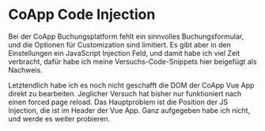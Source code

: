 # CoApp Code Injection

Bei der CoApp Buchungsplatform fehlt ein sinnvolles Buchungsformular, und die Optionen für Customization sind limitiert.
Es gibt aber in den Einstellungen ein JavaScript Injection Feld, und damit habe ich viel Zeit verbracht, dafür habe ich meine Versuchs-Code-Snippets hier beigefügt als Nachweis.

Letztendlich habe ich es noch nicht geschafft die DOM der CoApp Vue App direkt zu bearbeiten. Jeglicher Versuch hat bisher nur funktioniert nach einen forced page reload. Das Hauptproblem ist die Position der JS Injection, die ist im Header der Vue App.
Ganz aufgegeben habe ich nicht, und werde es weiter probieren.
